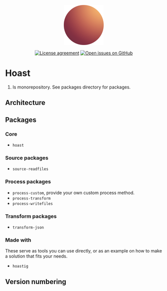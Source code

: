 <div align="center">

  [![](icons/128.png)](https://hoast.js.org)

  [![License agreement](https://img.shields.io/github/license/hoast/hoast.svg?style=flat-square&maxAge=86400)](https://github.com/hoast/hoast/blob/master/LICENSE)
  [![Open issues on GitHub](https://img.shields.io/github/issues/hoast/hoast.svg?style=flat-square&maxAge=86400)](https://github.com/hoast/hoast/issues)

</div>

# Hoast

1. Is monorepository. See packages directory for packages.

## Architecture



## Packages

### Core

- `hoast`

### Source packages

- `source-readfiles`

### Process packages

- `process-custom`, provide your own custom process method.
- `process-transform`
- `process-writefiles`

### Transform packages

- `transform-json`

### Made with

These serve as tools you can use directly, or as an example on how to make a solution that fits your needs.

- `hoastig`

## Version numbering


